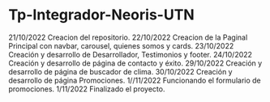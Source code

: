 # Tp-Integrador-Neoris-UTN
21/10/2022 Creacion del repositorio.
22/10/2022 Creacion de la Paginal Principal con navbar, carousel, quienes somos y cards. 
23/10/2022 Creación y desarrollo de Desarrollador, Testimonios y footer.
24/10/2022 Creación y desarrollo de página de contacto y éxito. 
29/10/2022 Creación y desarrollo de página de buscador de clima. 
30/10/2022 Creación y desarrollo de página Promociones.
1//11/2022 Funcionando el formulario de promociones.
1/11/2022 Finalizado el proyecto.